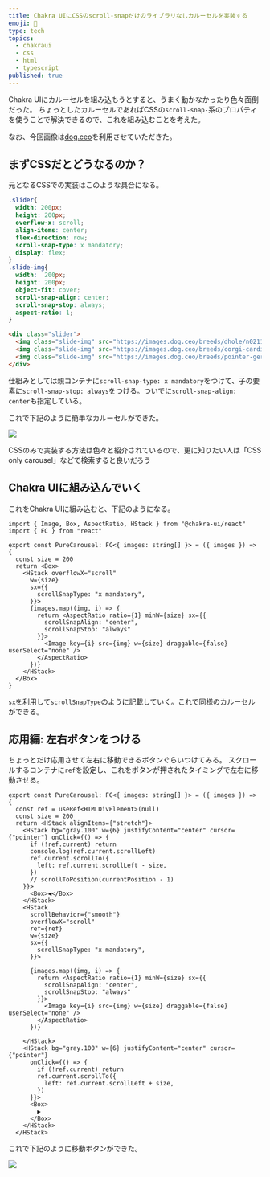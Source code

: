 ```yaml
---
title: Chakra UIにCSSのscroll-snapだけのライブラリなしカルーセルを実装する
emoji: 🎠
type: tech
topics:
  - chakraui
  - css
  - html
  - typescript
published: true
---
```


Chakra UIにカルーセルを組み込もうとすると、うまく動かなかったり色々面倒だった。
ちょっとしたカルーセルであればCSSの`scroll-snap-`系のプロパティを使うことで解決できるので、これを組み込むことを考えた。

なお、今回画像は[dog.ceo](https://dog.ceo/)を利用させていただきた。

## まずCSSだとどうなるのか？

元となるCSSでの実装はこのような具合になる。

```css
.slider{
  width: 200px;
  height: 200px;
  overflow-x: scroll;
  align-items: center;
  flex-direction: row;
  scroll-snap-type: x mandatory;  
  display: flex;
}
.slide-img{
  width:  200px;
  height: 200px;
  object-fit: cover;
  scroll-snap-align: center;
  scroll-snap-stop: always;
  aspect-ratio: 1;
}
```
```html
<div class="slider">
  <img class="slide-img" src="https://images.dog.ceo/breeds/dhole/n02115913_3753.jpg">
  <img class="slide-img" src="https://images.dog.ceo/breeds/corgi-cardigan/n02113186_12793.jpg">
  <img class="slide-img" src="https://images.dog.ceo/breeds/pointer-germanlonghair/hans2.jpg">
</div>
```

仕組みとしては親コンテナに`scroll-snap-type: x mandatory`をつけて、子の要素に`scroll-snap-stop: always`をつける。ついでに`scroll-snap-align: center`も指定している。

これで下記のように簡単なカルーセルができた。

![](https://storage.googleapis.com/zenn-user-upload/9d3e336a2d03-20230228.gif)

CSSのみで実装する方法は色々と紹介されているので、更に知りたい人は「CSS only carousel」などで検索すると良いだろう

## Chakra UIに組み込んでいく

これをChakra UIに組み込むと、下記のようになる。
```tsx
import { Image, Box, AspectRatio, HStack } from "@chakra-ui/react"
import { FC } from "react"

export const PureCarousel: FC<{ images: string[] }> = ({ images }) => {
  const size = 200
  return <Box>
    <HStack overflowX="scroll"
      w={size}
      sx={{
        scrollSnapType: "x mandatory",
      }}>
      {images.map((img, i) => {
        return <AspectRatio ratio={1} minW={size} sx={{
          scrollSnapAlign: "center",
          scrollSnapStop: "always"
        }}>
          <Image key={i} src={img} w={size} draggable={false} userSelect="none" />
        </AspectRatio>
      })}
    </HStack>
  </Box>
}
```
`sx`を利用して`scrollSnapType`のように記載していく。これで同様のカルーセルができる。

## 応用編: 左右ボタンをつける

ちょっとだけ応用させて左右に移動できるボタンぐらいつけてみる。
スクロールするコンテナに`ref`を設定し、これをボタンが押されたタイミングで左右に移動させる。

```tsx
export const PureCarousel: FC<{ images: string[] }> = ({ images }) => {
  const ref = useRef<HTMLDivElement>(null)
  const size = 200
  return <HStack alignItems={"stretch"}>
    <HStack bg="gray.100" w={6} justifyContent="center" cursor={"pointer"} onClick={() => {
      if (!ref.current) return
      console.log(ref.current.scrollLeft)
      ref.current.scrollTo({
        left: ref.current.scrollLeft - size,
      })
      // scrollToPosition(currentPosition - 1)
    }}>
      <Box>◀️</Box>
    </HStack>
    <HStack
      scrollBehavior={"smooth"}
      overflowX="scroll"
      ref={ref}
      w={size}
      sx={{
        scrollSnapType: "x mandatory",
      }}>

      {images.map((img, i) => {
        return <AspectRatio ratio={1} minW={size} sx={{
          scrollSnapAlign: "center",
          scrollSnapStop: "always"
        }}>
          <Image key={i} src={img} w={size} draggable={false} userSelect="none" />
        </AspectRatio>
      })}

    </HStack>
    <HStack bg="gray.100" w={6} justifyContent="center" cursor={"pointer"}
      onClick={() => {
        if (!ref.current) return
        ref.current.scrollTo({
          left: ref.current.scrollLeft + size,
        })
      }}>
      <Box>
        ▶️
      </Box>
    </HStack>
  </HStack>
```
これで下記のように移動ボタンができた。

![](https://storage.googleapis.com/zenn-user-upload/e89443f183cb-20230228.gif)

